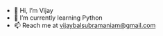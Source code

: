 - 👋 Hi, I’m Vijay
- 🌱 I’m currently learning Python 
- 📫 Reach me at vijaybalsubramaniam@gmail.com

<!---
1Celestial1/1Celestial1 is a ✨ special ✨ repository because its `README.md` (this file) appears on your GitHub profile.
You can click the Preview link to take a look at your changes.
--->
